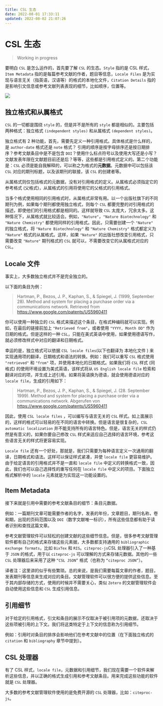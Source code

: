 ```yaml
---
title: CSL 生态
date: 2022-08-01 17:33:11
updated: 2022-08-02 21:07:26
---
```


# CSL 生态

> Working in progress

要明白 `CSL` 是怎么运作的，首先要了解 `CSL` 的生态。`Style` 指的是 CSL 样式，`Item Metadata` 指的是每篇参考文献的作者，题目等信息，`Locale Files` 是为实现与语言无关（指英语，汉语等）的格式的本地化文件，`Citation Details` 指的是影响引文信息或参考文献列表表现的细节，比如顺序，位置等。

![](<https://docs.citationstyles.org/en/stable/_images/csl-infrastructure.png>)

## 独立格式和从属格式

`CSL` 的一切都是围绕 `style` 的，但是并不是所有的 `style` 都是相似的。主要包括两种格式：独立格式 `(independent styles)` 和从属格式 `(dependent styles)`。

独立格式有 2 种功能，首先，需要先定义一种引用格式。具体格式是什么样的，是 `author-date` 格式还是 `note` 格式？ 引用的顺序是按字母排序还是按日期排序？参考文献条目中是不是包含 `DOI`？使用什么标点符号以及使用大写还是小写？文献发表年限在文献题目前还是后？等等，这些都是引用格式定义的。第二个功能是：`CSL` 必须是能自我解释的，可以称之为格式的**元数据**。元数据中可以包括该 `CSL` 对应的期刊标题，以及该期刊的联接，该 `CSL` 的创建者等。

从属格式则仅包括格式的元数据，没有对引用格式的定义。从属格式必须指定它的参考格式 (父格式)，从属格式的引用将使用它的父格式的引用格式。

当多个格式使用相同的引用格式时，从属格式非常有用。以一个出版社旗下的不同期刊为例，如果每个期刊都使用独立格式，则每个 `CSL` 都要完整的对引用格式的描述，即使他们的引用格式都是相同的。这样就导致 `CSL` 太庞大，冗余太多。这种情况下，从属格式就比较适合。例如，`"Nature"`，`"Nature Biotechnology"` 和 `"Nature Chemistry"` 都使用同样的引用格式。因此，只需要创建一个 `"Nature"` 的独立格式，将 `"Nature Biotechnology"` 和 `"Nature Chemistry"` 格式都定义为 `"Nature"` 格式的从属格式。这样，如果 `"Nature"` 的出版社想改变引用格式，只需要改变 `"Nature"` 期刊格式的 `CSL` 就可以，不需要改变它的从属格式对应的 `CSL`。

## Locale 文件

事实上，大多数独立格式并不是完全独立的。

以下面的条目为例：

> Hartman, P., Bezos, J. P., Kaphan, S., & Spiegel, J. (1999, September 28). Method and system for placing a purchase order via a communications network. Retrieved from <https://www.google.com/patents/US5960411>

你可以使用一种独立的 `CSL` 格式来描述这个条目，在格式种编码就可以实现。例如，在最后的链接前加上 `"Retrieved from"`，或者使用 `"YYYY, Month DD"` 作为日期的格式。但是这样的一种 `CSL`，只能在美式英语中使用，如果使用德语写作，就必须修改样式中对应的翻译和日期格式。

幸运的是，独立格式可以依据 `CSL locale files`(以下也翻译为 本地化文件 ) 来实现通用项的翻译，日期格式和语法的转换。例如：我们可以重写 `CSL` 格式使用 `"retrieved"` 和 `"from"` 项，并使用本地化的日期格式。如果我们将 `CSL` 样式 (同格式) 的使用环境设置为美式英语，该样式将从 `US English locale file` 检索和翻译对应的项，并生成上述引用。如果将英语换为德语，就会使用德语对应的 `locale file`，生成的引用如下：

>Hartman, P., Bezos, J. P., Kaphan, S., & Spiegel, J. (28. September 1999). Method and system for placing a purchase order via a communications network. Abgerufen von <https://www.google.com/patents/US5960411>

因此，使用 `CSL locale files` ，可以编写与语言无关的 `CSL` 样式。如上面展示的，这样的格式可以轻易的在不同的语言中转换。但是语言是很复杂的，`CSL automatic localization` 并不能支持所有的语言特色。但是，语言无关的样式仍然是有意义的，如果你要自己修改 `CSL` 样式来适应自己选择的语言环境，参考这些语言无关的样式将更容易实现。

`Locale file` 还有一个好处，那就是，我们只需要为每种语言定义一次通用的翻译，日期格式和语法。这样可以保证样式紧凑，并使 `locale file` 更容易维护。由于给定语言的引用格式并不是一直和 `locale file` 中定义的转换格式一致，因此，我们也可以自己选择性的重写任何在 `locale file` 中定义的项目。下面独立格式解析中的 `locale` 元素就是为实现这一功能设置的。

## Item Metadata

接下来就是引用中需要的参考文献条目的细节：条目元数据。

例如：一篇期刊文章可能需要作者的名字，发表的年份，文章题目，期刊名称，卷和期，出现的页码范围以及 `DOI`（数字文献唯一标识），所有这些信息都有助于读者识别和查找这篇文章。

参考文献管理软件可以轻松的创建文献的这些细节信息。但是，很多参考文献管理软件都有自己的格式来存储这些元素据，大多数都支持通用的 `bibliographic exchange formats`，比如 `BixTex` 和 `RIS`。` citeproc-js `CSL 处理器引入了一种基于 `JSON` 的格式，用于以 `citeproc-js` 可以理解的方式来存储元数据。其他的一些 `CSL` 处理器后来采用了这种 `“CSL JSON”` 格式（也称为 `“citeproc JSON”`）。

译者注：这里讲的似乎有些繁琐。总的来说，是我们需要每篇文章的作者，题目，发表期刊等信息来生成对应的条目。文献管理软件可以很方便的提供这些信息。至于其内部存储的方式，使用的时候并不需要关心，类似 `Zotero` 的文献管理软件会自动使用这些信息和 `CSL` 生成引用信息。

## 引用细节

对于给定的引用格式，引文和条目的展示不仅取决于被引用项的元数据，还取决于这些项被引用的上下文。我们将这类特定于上下文的信息称为引用细节。

例如：引用时对条目的排序会影响他们在参考文献中的位置（在下面独立格式的 `citation` 和 `bibliography` 章节中提到）。

## CSL 处理器

有了 CSL 样式，`locale file`，元数据和引用细节，我们现在需要一个软件来解析这些信息，并以正确的格式生成引用和参考文献条目。用来完成这些功能的软件就是 `CSL` 处理器。

大多数的参考文献管理软件使用的是免费开源的 `CSL` 处理器，比如：`citeproc-js`。
